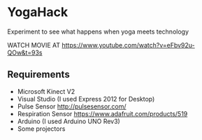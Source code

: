 # YogaHack
Experiment to see what happens when yoga meets technology

WATCH MOVIE AT https://www.youtube.com/watch?v=eFbv92u-QOw&t=93s

## Requirements
* Microsoft Kinect V2
* Visual Studio (I used Express 2012 for Desktop)
* Pulse Sensor http://pulsesensor.com/
* Respiration Sensor https://www.adafruit.com/products/519
* Arduino (I used Arduino UNO Rev3)
* Some projectors